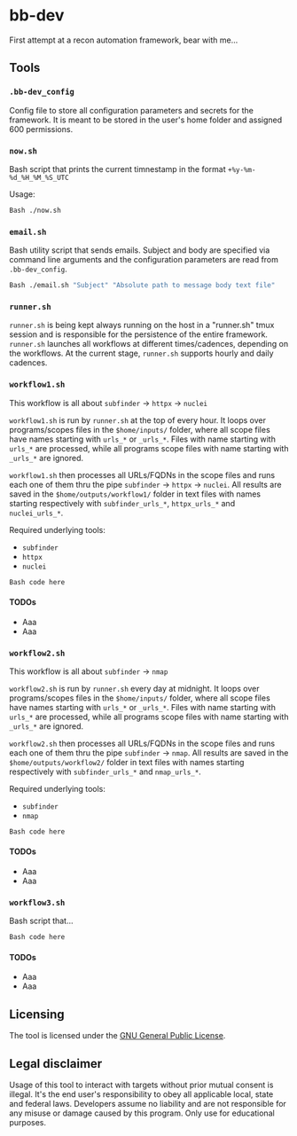 # bb-dev

First attempt at a recon automation framework, bear with me...

## Tools

### ```.bb-dev_config```

Config file to store all configuration parameters and secrets for the framework. It is meant to be stored in the user's home folder and assigned 600 permissions.

### ```now.sh```

Bash script that prints the current timnestamp in the format ```+%y-%m-%d_%H_%M_%S_UTC```

Usage:
```Bash
Bash ./now.sh
```

### ```email.sh```

Bash utility script that sends emails. Subject and body are specified via command line arguments and the configuration parameters are read from ```.bb-dev_config```.

```Bash
Bash ./email.sh "Subject" "Absolute path to message body text file"
```

### ```runner.sh```

```runner.sh``` is being kept always running on the host in a "runner.sh" tmux session and is responsible for the persistence of the entire framework. ```runner.sh``` launches all workflows at different times/cadences, depending on the workflows.
At the current stage, ```runner.sh``` supports hourly and daily cadences.

### ```workflow1.sh```

This workflow is all about ```subfinder``` -> ```httpx``` -> ```nuclei``` 

```workflow1.sh``` is run by ```runner.sh``` at the top of every hour. It loops over programs/scopes files in the ```$home/inputs/``` folder, where all scope files have names starting with ```urls_*``` or ```_urls_*```. Files with name starting with ```urls_*``` are processed, while all programs scope files with name starting with ```_urls_*``` are ignored.

```workflow1.sh``` then processes all URLs/FQDNs in the scope files and runs each one of them thru the pipe ```subfinder``` -> ```httpx``` -> ```nuclei```. All results are saved in the ```$home/outputs/workflow1/``` folder in text files with names starting respectively with ```subfinder_urls_*```, ```httpx_urls_*``` and ```nuclei_urls_*```.

Required underlying tools:
* ```subfinder```
* ```httpx```
* ```nuclei```

```Bash
Bash code here
```

#### TODOs
  - Aaa
  - Aaa
  
### ```workflow2.sh```

This workflow is all about ```subfinder``` -> ```nmap```

```workflow2.sh``` is run by ```runner.sh``` every day at midnight. It loops over programs/scopes files in the ```$home/inputs/``` folder, where all scope files have names starting with ```urls_*``` or ```_urls_*```. Files with name starting with ```urls_*``` are processed, while all programs scope files with name starting with ```_urls_*``` are ignored.

```workflow2.sh``` then processes all URLs/FQDNs in the scope files and runs each one of them thru the pipe ```subfinder``` -> ```nmap```. All results are saved in the ```$home/outputs/workflow2/``` folder in text files with names starting respectively with ```subfinder_urls_*``` and ```nmap_urls_*```.

Required underlying tools:
* ```subfinder```
* ```nmap```

```Bash
Bash code here
```

#### TODOs
  - Aaa
  - Aaa

### ```workflow3.sh```

Bash script that...

```Bash
Bash code here
```
#### TODOs
  - Aaa
  - Aaa

## Licensing

The tool is licensed under the [GNU General Public License](https://www.gnu.org/licenses/gpl-3.0.en.html).

## Legal disclaimer

Usage of this tool to interact with targets without prior mutual consent is illegal. It's the end user's responsibility to obey all applicable local, state and federal laws. Developers assume no liability and are not responsible for any misuse or damage caused by this program. Only use for educational purposes.
